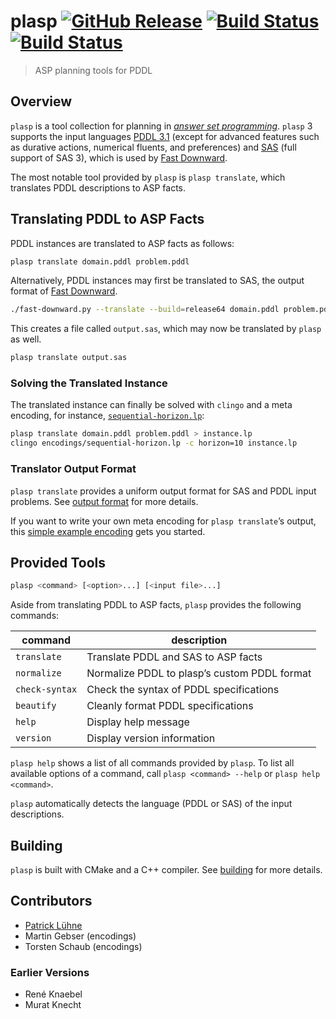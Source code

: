 # plasp [![GitHub Release](https://img.shields.io/github/release/potassco/plasp.svg?maxAge=3600)](https://github.com/potassco/plasp/releases) [![Build Status](https://img.shields.io/travis/potassco/plasp/master.svg?maxAge=3600&label=build%20%28master%29)](https://travis-ci.org/potassco/plasp?branch=master) [![Build Status](https://img.shields.io/travis/potassco/plasp/develop.svg?maxAge=3600&label=build%20%28develop%29)](https://travis-ci.org/potassco/plasp?branch=develop)

> ASP planning tools for PDDL

## Overview

`plasp` is a tool collection for planning in [*answer set programming*](https://en.wikipedia.org/wiki/Answer_set_programming).
`plasp` 3 supports the input languages [PDDL 3.1](https://helios.hud.ac.uk/scommv/IPC-14/software.html) (except for advanced features such as durative actions, numerical fluents, and preferences) and [SAS](http://www.fast-downward.org/TranslatorOutputFormat) (full support of SAS 3), which is used by [Fast Downward](http://www.fast-downward.org/).

The most notable tool provided by `plasp` is `plasp translate`, which translates PDDL descriptions to ASP facts.

## Translating PDDL to ASP Facts

PDDL instances are translated to ASP facts as follows:

```sh
plasp translate domain.pddl problem.pddl
```

Alternatively, PDDL instances may first be translated to SAS, the output format of [Fast Downward](http://www.fast-downward.org/).

```sh
./fast-downward.py --translate --build=release64 domain.pddl problem.pddl
```

This creates a file called `output.sas`, which may now be translated by `plasp` as well.

```sh
plasp translate output.sas
```

### Solving the Translated Instance

The translated instance can finally be solved with `clingo` and a meta encoding, for instance, [`sequential-horizon.lp`](encodings/sequential-horizon.lp):

```sh
plasp translate domain.pddl problem.pddl > instance.lp
clingo encodings/sequential-horizon.lp -c horizon=10 instance.lp
```

### Translator Output Format

`plasp translate` provides a uniform output format for SAS and PDDL input problems.
See [output format](doc/output-format.md) for more details.

If you want to write your own meta encoding for `plasp translate`’s output, this [simple example encoding](encodings/sequential-horizon.lp) gets you started.

## Provided Tools

```sh
plasp <command> [<option>...] [<input file>...]
```

Aside from translating PDDL to ASP facts, `plasp` provides the following commands:

| command | description |
|---|---|
| `translate` | Translate PDDL and SAS to ASP facts |
| `normalize` | Normalize PDDL to plasp’s custom PDDL format |
| `check-syntax` | Check the syntax of PDDL specifications |
| `beautify` | Cleanly format PDDL specifications |
| `help` | Display help message |
| `version` | Display version information |

`plasp help` shows a list of all commands provided by `plasp`.
To list all available options of a command, call `plasp <command> --help` or `plasp help <command>`.

`plasp` automatically detects the language (PDDL or SAS) of the input descriptions.

## Building

`plasp` is built with CMake and a C++ compiler.
See [building](doc/building.md) for more details.

## Contributors

* [Patrick Lühne](https://www.luehne.de)
* Martin Gebser (encodings)
* Torsten Schaub (encodings)

### Earlier Versions

* René Knaebel
* Murat Knecht

